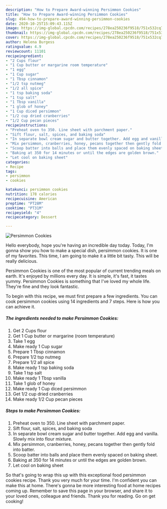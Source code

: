 ```yaml
---
description: "How to Prepare Award-winning Persimmon Cookies"
title: "How to Prepare Award-winning Persimmon Cookies"
slug: 494-how-to-prepare-award-winning-persimmon-cookies
date: 2020-10-25T15:09:43.115Z
image: https://img-global.cpcdn.com/recipes/278ea250236f9518/751x532cq70/persimmon-cookies-recipe-main-photo.jpg
thumbnail: https://img-global.cpcdn.com/recipes/278ea250236f9518/751x532cq70/persimmon-cookies-recipe-main-photo.jpg
cover: https://img-global.cpcdn.com/recipes/278ea250236f9518/751x532cq70/persimmon-cookies-recipe-main-photo.jpg
author: Helena Burgess
ratingvalue: 4.9
reviewcount: 11101
recipeingredient:
- "2 Cups flour"
- "1 Cup butter or margarine room temperature"
- "1 egg"
- "1 Cup sugar"
- "1 Tbsp cinnamon"
- "1/2 tsp nutmeg"
- "1/2 all spice"
- "1 tsp baking soda"
- "1 tsp salt"
- "1 Tbsp vanilla"
- "1 glob of honey"
- "1 Cup diced persimmon"
- "1/2 cup dried cranberries"
- "1/2 Cup pecan pieces"
recipeinstructions:
- "Preheat oven to 350. Line sheet with parchment paper."
- "Sift flour, salt, spices, and baking soda"
- "In separate bowl cream sugar and butter together. Add egg and vanilla. Slowly mix into flour mixture."
- "Mix persimmon, cranberries, honey, pecans together then gently fold into batter."
- "Scoop batter into balls and place them evenly spaced on baking sheet."
- "Baking at 350 for 14 minutes or until the edges are golden brown."
- "Let cool on baking sheet"
categories:
- Recipe
tags:
- persimmon
- cookies

katakunci: persimmon cookies 
nutrition: 178 calories
recipecuisine: American
preptime: "PT28M"
cooktime: "PT31M"
recipeyield: "4"
recipecategory: Dessert

---
```



![Persimmon Cookies](https://img-global.cpcdn.com/recipes/278ea250236f9518/751x532cq70/persimmon-cookies-recipe-main-photo.jpg)

Hello everybody, hope you're having an incredible day today. Today, I'm gonna show you how to make a special dish, persimmon cookies. It is one of my favorites. This time, I am going to make it a little bit tasty. This will be really delicious.

Persimmon Cookies is one of the most popular of current trending meals on earth. It's enjoyed by millions every day. It is simple, it's fast, it tastes yummy. Persimmon Cookies is something that I've loved my whole life. They're fine and they look fantastic.




To begin with this recipe, we must first prepare a few ingredients. You can cook persimmon cookies using 14 ingredients and 7 steps. Here is how you can achieve it.

<!--inarticleads1-->

##### The ingredients needed to make Persimmon Cookies:

1. Get 2 Cups flour
1. Get 1 Cup butter or margarine (room temperature)
1. Take 1 egg
1. Make ready 1 Cup sugar
1. Prepare 1 Tbsp cinnamon
1. Prepare 1/2 tsp nutmeg
1. Prepare 1/2 all spice
1. Make ready 1 tsp baking soda
1. Take 1 tsp salt
1. Make ready 1 Tbsp vanilla
1. Take 1 glob of honey
1. Make ready 1 Cup diced persimmon
1. Get 1/2 cup dried cranberries
1. Make ready 1/2 Cup pecan pieces




<!--inarticleads2-->

##### Steps to make Persimmon Cookies:

1. Preheat oven to 350. Line sheet with parchment paper.
1. Sift flour, salt, spices, and baking soda
1. In separate bowl cream sugar and butter together. Add egg and vanilla. Slowly mix into flour mixture.
1. Mix persimmon, cranberries, honey, pecans together then gently fold into batter.
1. Scoop batter into balls and place them evenly spaced on baking sheet.
1. Baking at 350 for 14 minutes or until the edges are golden brown.
1. Let cool on baking sheet




So that's going to wrap this up with this exceptional food persimmon cookies recipe. Thank you very much for your time. I'm confident you can make this at home. There's gonna be more interesting food at home recipes coming up. Remember to save this page in your browser, and share it to your loved ones, colleague and friends. Thank you for reading. Go on get cooking!
